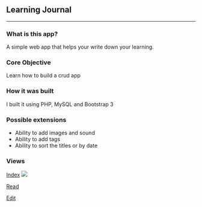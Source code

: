 ## Learning Journal
***

### What is this app?

A simple web app that helps your write down your learning.  

### Core Objective

Learn how to build a crud app

### How it was built

I built it using PHP, MySQL and Bootstrap 3

### Possible extensions
- Ability to add images and sound
- Ability to add tags
- Ability to sort the titles or by date


### Views

[Index](https://github.com/edimaudo/Web-projects/tree/master/fullstack_side_projects/Simple_crud_apps/learning_journal/index.png)
<img src="https://github.com/edimaudo/Web-projects/tree/master/fullstack_side_projects/Simple_crud_apps/learning_journal/index.png">

[Read](https://github.com/edimaudo/Web-projects/tree/master/fullstack_side_projects/Simple_crud_apps/learning_journal/read.png)


[Edit](https://github.com/edimaudo/Web-projects/tree/master/fullstack_side_projects/Simple_crud_apps/learning_journal/update.png)
